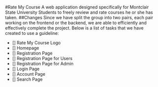 #Rate My Course
A web application designed specifically for Montclair State University Students to freely review and rate courses he or she has taken. 
##Changes
Since we have split the group into two pairs, each pair working on the frontend or the backend, we are able to efficiently and effectively complete the project.
Below is a list of tasks that we have created to use a guideline:
- [] Rate My Course Logo
- [] Homepage
- [] Registration Page
- [] Registration Page for Users
- [] Registration Page for Admin
- [] Login Page
- [] Account Page
- [] Search Page




